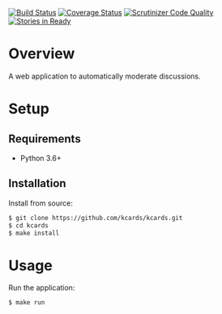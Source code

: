 [![Build Status](http://img.shields.io/travis/kcards/kcards/master.svg)](https://travis-ci.org/kcards/kcards)
[![Coverage Status](http://img.shields.io/coveralls/kcards/kcards/master.svg)](https://coveralls.io/r/kcards/kcards)
[![Scrutinizer Code Quality](http://img.shields.io/scrutinizer/g/kcards/kcards.svg)](https://scrutinizer-ci.com/g/kcards/kcards/?branch=master)
[![Stories in Ready](https://img.shields.io/waffle/label/kcards/kcards/ready.svg)](http://waffle.io/kcards/kcards)

# Overview

A web application to automatically moderate discussions.

# Setup

## Requirements

* Python 3.6+

## Installation

Install from source:

```sh
$ git clone https://github.com/kcards/kcards.git
$ cd kcards
$ make install
```

# Usage

Run the application:

```sh
$ make run
```
